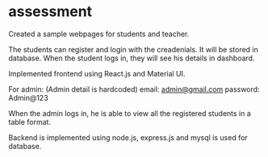 # assessment
Created a sample webpages for students and teacher.

The students can register and login with the creadenials. It will be stored in database.
When the student logs in, they will see his details in dashboard.

Implemented frontend using React.js and Material UI.

For admin: (Admin detail is hardcoded)
  email: admin@gmail.com
  password: Admin@123

When the admin logs in, he is able to view all the registered students in a table format.

Backend is implemented using node.js, express.js and mysql is used for database.
